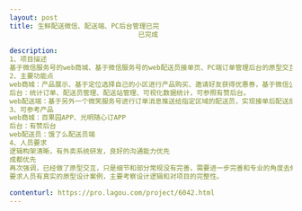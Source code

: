```yaml
---                
layout: post       
title: 生鲜配送微信、配送端、PC后台管理已完
                                已完成
           
description: 
1、项目描述
基于微信服务号的web商城、基于微信服务号的web配送员接单页、PC端订单管理后台的原型交互设计，目前已经利用墨刀画完了70%的原型界面，需要做进一步的细化和逻辑修改。
2、主要功能点
web商城：产品展示、基于定位选择自己的小区进行产品购买、邀请好友获得优惠券，基于微信公众号实现订单消息推送和客服功能。
后台：统计订单、配送员管理、配送站管理、可视化数据统计，可参照有赞后台。
web配送端：基于另外一个微笑服务号进行订单消息推送给指定区域的配送员，实现接单后配送反馈，对配送数据进行统计。
3、可参考产品
web商城：百果园APP、光明随心订APP
后台：有赞后台
web配送员：饿了么配送员端
4、人员要求
逻辑构架清晰，有外卖系统研发，良好的沟通能力优先
成都优先
再次强调，已经做了原型交互，只是细节和部分常规没有完善，需要进一步完善和专业的角度去修改一些逻辑交互方式。
要求人员有真实的原型设计案例，主要考察设计逻辑和对项目的完整性。
     
contenturl: https://pro.lagou.com/project/6042.html      
---                 
```

